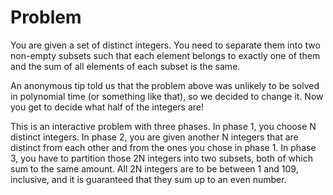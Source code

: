 # Problem

You are given a set of distinct integers. You need to separate them into two non-empty subsets such that each element belongs to exactly one of them and the sum of all elements of each subset is the same.

An anonymous tip told us that the problem above was unlikely to be solved in polynomial time (or something like that), so we decided to change it. Now you get to decide what half of the integers are!

This is an interactive problem with three phases. In phase 1, you choose N distinct integers. In phase 2, you are given another N integers that are distinct from each other and from the ones you chose in phase 1. In phase 3, you have to partition those 2N integers into two subsets, both of which sum to the same amount. All 2N integers are to be between 1 and 109, inclusive, and it is guaranteed that they sum up to an even number.
